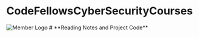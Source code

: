 # CodeFellowsCyberSecurityCourses

<img src="https://members-csforall.imgix.net/members/logos/code-fellows-logo-horizontal-2-color-black.png" class="mt-8 lg:mt-0 mb-0 lg:mb-6 lazyloaded" alt="Member Logo">
# **Reading Notes and Project Code**

